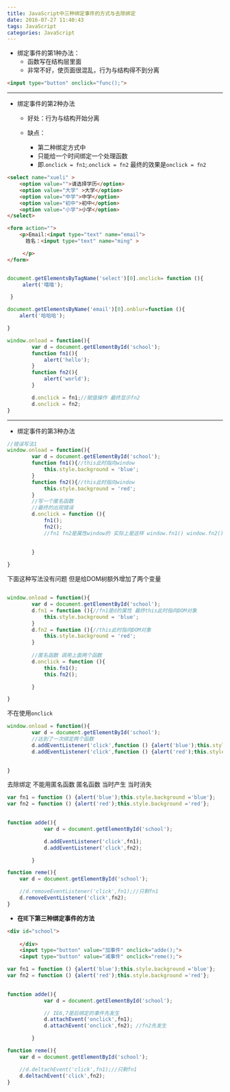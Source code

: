 ```yaml
---
title: JavaScript中三种绑定事件的方式与去除绑定
date: 2016-07-27 11:40:43
tags: JavaScript
categories: JavaScript
---
```



- 绑定事件的第1种办法：
  - 函数写在结构层里面
  - 非常不好，使页面很混乱，行为与结构得不到分离
<!--more-->    
```html
<input type="button" onclick="func();">
```

---

- 绑定事件的第2种办法
  - 好处：行为与结构开始分离
  - 缺点：
 
    - 第二种绑定方式中 
    - 只能给一个时间绑定一个处理函数 
    - 即.`onclick = fn1`;.`onclick = fn2`  最终的效果是`onclick = fn2`

```html
<select name="xueli" >
	<option value="">请选择学历</option>
	<option value="大学" >大学</option>
	<option value="中学">中学</option>
	<option value="初中">初中</option>	
	<option value="小学">小学</option>	
</select>

<form action="">
	<p>Email:<input type="text" name="email">
	  姓名：<input type="text" name="ming" >

	 </p>
</form>
```

```javascript

document.getElementsByTagName('select')[0].onclick= function (){
 	 alert('嘻嘻');

 }

document.getElementsByName('email')[0].onblur=function (){
	alert('哈哈哈');

}
```

```javascript
window.onload = function(){
		var d = document.getElementById('school');
		function fn1(){
			alert('hello');
		}
		function fn2(){
			alert('world');
		}

		d.onclick = fn1;//赋值操作 最终显示fn2
		d.onclick = fn2;
}

```

---

- 绑定事件的第3种办法

```javascript
//错误写法1
window.onload = function(){
		var d = document.getElementById('school');
		function fn1(){//this此时指向window
			this.style.background = 'blue';
		}
		function fn2(){//this此时指向window
			this.style.background = 'red';
		}
		//写一个匿名函数
		//最终的出现错误
		d.onclick = function (){
			fn1();
			fn2();
			//fn1 fn2是属性window的 实际上是这样 window.fn1() window.fn2()
			
			
		}

}
```

 下面这种写法没有问题 但是给DOM树额外增加了两个变量
```javascript

window.onload = function(){
		var d = document.getElementById('school');
		d.fn1 = function (){//fn1是d的属性 最终this此时指向DOM对象
			this.style.background = 'blue';
		}
		d.fn2 = function (){//this此时指向DOM对象
			this.style.background = 'red';
		}
		
		//匿名函数 调用上面两个函数
		d.onclick = function (){
			this.fn1();
			this.fn2();

		}

}
```

不在使用`onclick`

```javascript
window.onload = function(){
		var d = document.getElementById('school');
		//达到了一次绑定两个函数
		d.addEventListener('click',function () {alert('blue');this.style.background ='blue'});
		d.addEventListener('click',function () {alert('red');this.style.background ='red'});
		

}


```

去除绑定 不能用匿名函数 匿名函数 当时产生 当时消失

```javascript
var fn1 = function () {alert('blue');this.style.background ='blue'};
var fn2 = function () {alert('red');this.style.background ='red'};

		
function adde(){
			var d = document.getElementById('school');

			d.addEventListener('click',fn1);
			d.addEventListener('click',fn2);

		}

function reme(){
	var d = document.getElementById('school');

	//d.removeEventListener('click',fn1);//只剩fn1
	d.removeEventListener('click',fn2);
}

```

- **在IE下第三种绑定事件的方法**

```html
<div id="school">
		
	</div>
	<input type="button" value="加事件" onclick="adde();">
	<input type="button" value="减事件" onclick="reme();">
```

```javascript
var fn1 = function () {alert('blue');this.style.background ='blue'};
var fn2 = function () {alert('red');this.style.background ='red'};

		
function adde(){
			var d = document.getElementById('school');

			// IE6,7是后绑定的事件先发生
			d.attachEvent('onclick',fn1);
			d.attachEvent('onclick',fn2); //fn2先发生

		}

function reme(){
	var d = document.getElementById('school');

	//d.deltachEvent('click',fn1);//只剩fn1
	d.deltachEvent('click',fn2);
}

```

    
